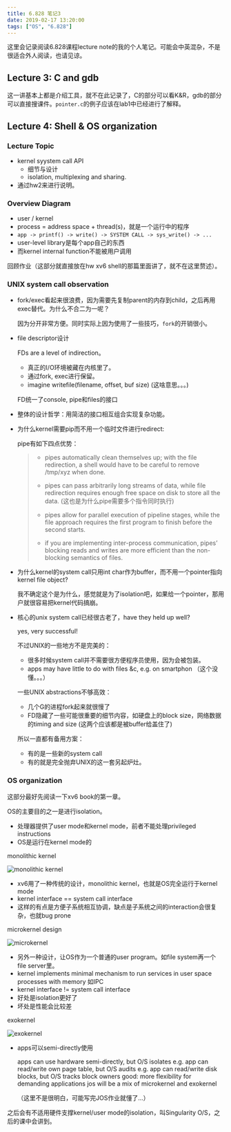 ```yaml
---
title: 6.828 笔记3
date: 2019-02-17 13:20:00
tags: ["OS", "6.828"]
---
```


这里会记录阅读6.828课程lecture note的我的个人笔记。可能会中英混杂，不是很适合外人阅读，也请见谅。

## Lecture 3: C and gdb

这一讲基本上都是介绍工具，就不在此记录了，C的部分可以看K&R，gdb的部分可以直接搜课件。`pointer.c`的例子应该在lab1中已经进行了解释。

## Lecture 4: Shell & OS organization

### Lecture Topic

- kernel syystem call API
  - 细节与设计
  - isolation, multiplexing and sharing.
- 通过hw2来进行说明。

### Overview Diagram

- user / kernel
- process = address space + thread(s)，就是一个运行中的程序
- `app -> printf() -> write() -> SYSTEM CALL -> sys_write() -> ...`
- user-level library是每个app自己的东西
- 而kernel internal function不能被用户调用

回顾作业（这部分就直接放在hw xv6 shell的那篇里面讲了，就不在这里赘述）。

### UNIX system call observation

- fork/exec看起来很浪费，因为需要先复制parent的内存到child，之后再用exec替代。为什么不合二为一呢？

  因为分开非常方便。同时实际上因为使用了一些技巧，`fork`的开销很小。

- file descriptor设计

  FDs are a level of indirection。

  - 真正的I/O环境被藏在内核里了。
  - 通过fork, exec进行保留。
  - imagine writefile(filename, offset, buf size) (这啥意思。。。)

  FD统一了console, pipe和files的接口

- 整体的设计哲学：用简洁的接口相互组合实现复杂功能。

- 为什么kernel需要pip而不用一个临时文件进行redirect:

  pipe有如下四点优势：

  >- pipes automatically clean themselves up; with the file redirection, a shell would have to be
  >  careful to remove /tmp/xyz when done. 
  >
  >- pipes can pass arbitrarily long streams of data, while file redirection requires enough free space on disk to store all the data. (这也是为什么pipe需要多个指令同时执行)
  >
  >- pipes allow for parallel execution of pipeline stages, while the file approach requires the first program to finish before the second starts. 
  >
  >- if you are implementing inter-process communication, pipes’ blocking reads and writes are more efficient than the non-blocking semantics of files.

- 为什么kernel的system call只用int char作为buffer，而不用一个pointer指向kernel file object?

  我不确定这个是为什么，感觉就是为了isolation吧，如果给一个pointer，那用户就很容易把kernel代码搞崩。

- 核心的unix system call已经很古老了，have they held up well?

  yes, very successful!

  不过UNIX的一些地方不是完美的：

  - 很多时候system call并不需要很方便程序员使用，因为会被包装。
  - apps may have little to do with files &c, e.g. on smartphon （这个没懂。。。）

  一些UNIX abstractions不够高效：

  - 几个G的进程fork起来就很慢了
  - FD隐藏了一些可能很重要的细节内容，如硬盘上的block size，网络数据的timing and size (这两个应该都是被buffer给盖住了)

  所以一直都有备用方案：

  - 有的是一些新的system call
  - 有的就是完全抛弃UNIX的这一套另起炉灶。

### OS organization

这部分最好先阅读一下xv6 book的第一章。

OS的主要目的之一是进行isolation。

- 处理器提供了user mode和kernel mode，前者不能处理privileged instructions
- OS是运行在kernel mode的

monolithic kernel

![monolithic kernel](https://upload.wikimedia.org/wikipedia/commons/7/78/Kernel-monolithic_zh.svg)

- xv6用了一种传统的设计，monolithic kernel，也就是OS完全运行于kernel mode
- kernel interface == system call interface
- 这样的有点是方便子系统相互协调，缺点是子系统之间的interaction会很复杂，也就bug prone

microkernel design

![microkernel](https://upload.wikimedia.org/wikipedia/commons/6/67/OS-structure.svg)

- 另外一种设计，让OS作为一个普通的user program。如file system再一个file server里。
- kernel implements minimal mechanism to run services in user space processes with memory 如IPC
- kernel interface != system call interface
- 好处是isolation更好了
- 坏处是性能会比较差

exokernel

![exokernel](https://upload.wikimedia.org/wikipedia/commons/1/14/Exokernel.svg)

- apps可以semi-directly使用

  apps can use hardware semi-directly, but O/S isolates
      e.g. app can read/write own page table, but O/S audits
      e.g. app can read/write disk blocks, but O/S tracks block owners
      good: more flexibility for demanding applications
      jos will be a mix of microkernel and exokernel

  （这里不是很明白，可能写完JOS作业就懂了...）

之后会有不适用硬件支撑kernel/user mode的isolation，叫Singularity O/S，之后的课中会讲到。